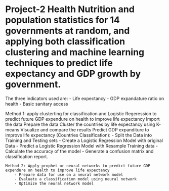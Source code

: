 # Project-2  Health Nutrition and population statistics for 14 governments at random, and applying both classification clustering and machine learning techniques to predict life expectancy and GDP growth by government. 

The three indicators used are: 
    - Life expectancy
    - GDP expandature ratio on health
    - Basic sanitary access
   
   Method 1: apply clusterting for classification and Logistic Regeression to predict future GDP expendure on health to improve life expectancy
        Import the data 
        Prepare the data
        Cluster the countries by life expectancy using K-means
        Visualize and compare the results
        Predict GDP expanditure to improve life expectancy (Countries Classification):
            - Split the Data into Training and Testing sets
            - Create a Logistic Regression Model with original Data
            - Predict a Logistic Regression Model with Resample Training data
            - Calculate the accuracy of the model
            - Generate a confusion matrix and classification report.
        
    Method 2: Apply prophet or neural networks to predict future GDP expendure on health to improve life expectancy
        - Prepare data for use on a neural network model
        - Evaluate a classification model using neural network
        - Optimize the neural network model
